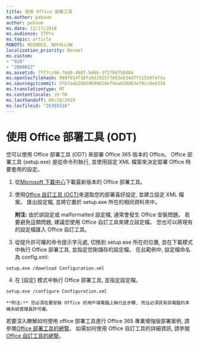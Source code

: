 ```yaml
---
title: 使用 Office 部署工具
ms.author: pebaum
author: pebaum
ms.date: 12/17/2018
ms.audience: ITPro
ms.topic: article
ROBOTS: NOINDEX, NOFOLLOW
localization_priority: Normal
ms.custom:
- "918"
- "2000022"
ms.assetid: 7ff7cc06-76d0-468f-bd66-3f2760750d04
ms.openlocfilehash: 998f914f38fa9d1925f7003e634d7f11550f47da
ms.sourcegitcommit: 5fb7a4b28859690020efdea630d03e70cc0e6334
ms.translationtype: MT
ms.contentlocale: zh-TW
ms.lasthandoff: 06/28/2019
ms.locfileid: "35365516"
---
```

# <a name="using-the-office-deployment-tool-odt"></a>使用 Office 部署工具 (ODT)

您可以使用 Office 部署工具 (ODT) 來部署 Office 365 版本的 Office。 Office 部署工具 (setup.exe) 是從命令列執行, 並使用設定 XML 檔案來決定部署 Office 時要套用的設定。
  
1. 從[Microsoft 下載中心](http://go.microsoft.com/fwlink/p/?LinkID=626065)下載最新版本的 Office 部署工具。

2. 使用[Office 自訂工具 (OCT)](https://config.office.com)來選取您的部署喜好設定, 並建立設定 XML 檔案。 匯出設定檔, 並將它置於 setup.exe 所在的相同資料夾中。

    **附注:** 由於誤設定或 malformatted 設定檔, 通常會發生 Office 安裝問題。 若要避免這類問題, 建議您使用 Office 自訂工具來建立設定檔。 您也可以將現有的設定檔匯入 Office 自訂工具。

3. 從提升許可權的命令提示字元處, 切換到 setup.exe 所在的位置, 並在下載模式中執行 Office 部署工具, 並指定您剛儲存的設定檔。 在此範例中, 設定檔命名為 config.xml:
    
  ```
  setup.exe /download Configuration.xml  
  ```

4. 在 [設定] 模式中執行 Office 部署工具, 並指定設定檔。
    
  ```
  setup.exe /configure Configuration.xml
  ```

    **附注:** 您必須在要安裝 Office 的用戶端電腦上執行此步驟, 而且必須具有該電腦的本機系統管理員許可權。

若要深入瞭解如何使用 office 部署工具進行 Office 365 專業增強版部署案例, 請參閱[Office 部署工具的總覽](https://docs.microsoft.com/deployoffice/overview-of-the-office-2016-deployment-tool)。 如需如何使用 Office 自訂工具的詳細資訊, 請參閱[Office 自訂工具的總覽](https://docs.microsoft.com/DeployOffice/overview-of-the-office-customization-tool-for-click-to-run)。
